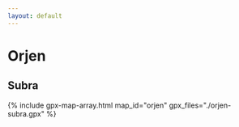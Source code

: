 ```yaml
---
layout: default
---
```


# Orjen

## Subra

{% include gpx-map-array.html map_id="orjen" gpx_files="./orjen-subra.gpx" %}
